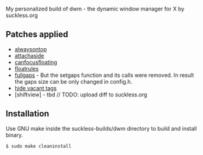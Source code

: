 My personalized build of dwm - the dynamic window manager for X by suckless.org

## Patches applied
- [alwaysontop](https://dwm.suckless.org/patches/alwaysontop/alwaysontop-6.2.diff)
- [attachaside](https://dwm.suckless.org/patches/attachaside/dwm-attachaside-6.3.diff)
- [canfocusfloating](https://dwm.suckless.org/patches/canfocusfloating/dwm-canfocusfloating-20210724-b914109.diff)
- [floatrules](https://dwm.suckless.org/patches/floatrules/dwm-floatrules-20210801-138b405.diff)
- [fullgaps](https://dwm.suckless.org/patches/fullgaps/dwm-fullgaps-6.2.diff) - But the setgaps function and its calls were removed. In result the gaps size can be only changed in config.h.
- [hide vacant tags](https://dwm.suckless.org/patches/hide_vacant_tags/dwm-hide_vacant_tags-6.3.diff)
- [shiftview] - tbd // TODO: upload diff to suckless.org

## Installation
Use GNU make inside the suckless-builds/dwm directory to build and install binary.
```
$ sudo make cleaninstall
```
